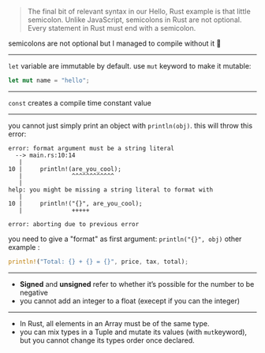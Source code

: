 > The final bit of relevant syntax in our Hello, Rust example is that little semicolon. Unlike JavaScript, semicolons in Rust are not optional. Every statement in Rust must end with a semicolon.

semicolons are not optional but I managed to compile without it 🤔

---

`let` variable are immutable by default. use `mut` keyword to make it mutable:

```rust
let mut name = "hello";
```
---

`const` creates a compile time constant value

---

you cannot just simply print an object with `println(obj)`. this will throw this error:
```
error: format argument must be a string literal
  --> main.rs:10:14
   |
10 |     println!(are_you_cool);
   |              ^^^^^^^^^^^^
   |
help: you might be missing a string literal to format with
   |
10 |     println!("{}", are_you_cool);
   |              +++++

error: aborting due to previous error
```
you need to give a "format" as first argument: `println("{}", obj)`
other example :
```rust
println!("Total: {} + {} = {}", price, tax, total);
```
---

- **Signed** and **unsigned** refer to whether it’s possible for the number to be negative
- you cannot add an integer to a float (execept if you can the integer)
---

- In Rust, all elements in an Array must be of the same type.
- you can mix types in a Tuple and mutate its values (with `mut`keyword), but you cannot change its types order once declared.
